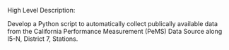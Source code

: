 High Level Description:  
  
Develop a Python script to automatically collect publically available data from the California Performance Measurement (PeMS) Data Source along I5-N, District 7, Stations.
